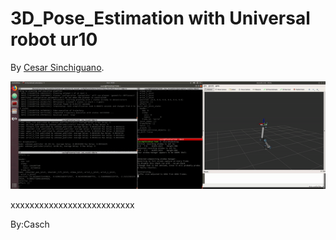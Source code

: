 # 3D_Pose_Estimation with Universal robot ur10
By [Cesar Sinchiguano](https://github.com/Sinchiguano).

<p align="center">
<img src="https://github.com/Sinchiguano/Perception_ur10/blob/master/tmp/ur10.gif", width="680">
</p>



xxxxxxxxxxxxxxxxxxxxxxxxxx





By:Casch
